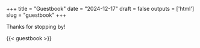 +++
title = "Guestbook"
date = "2024-12-17"
draft = false
outputs = ['html']
slug = "guestbook"
+++

Thanks for stopping by!

{{< guestbook >}}
